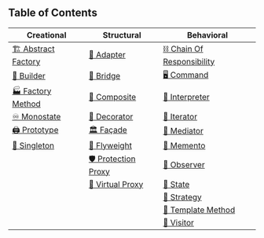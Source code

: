 ## Table of Contents

| Creational               | Structural               | Behavioral               |
|--------------------------|--------------------------|---------------------------|
| [🏗️ Abstract Factory](https://janeshsutharios.github.io/TechBlogs/iOS/Design-Patterns-In-Swift/Creational-Patterns) | [🔌 Adapter](#adapter)         | [⛓️ Chain Of Responsibility](#chain-of-responsibility) |
| [👷 Builder](https://janeshsutharios.github.io/TechBlogs/iOS/Design-Patterns-In-Swift/Creational-Patterns)           | [🌉 Bridge](#bridge)           | [🖥️ Command](#command)            |
| [🏭 Factory Method](https://janeshsutharios.github.io/TechBlogs/iOS/Design-Patterns-In-Swift/Creational-Patterns)    | [🌳 Composite](#composite)     | [📜 Interpreter](#interpreter)     |
| [♾️ Monostate](https://janeshsutharios.github.io/TechBlogs/iOS/Design-Patterns-In-Swift/Creational-Patterns)        | [🎨 Decorator](#decorator)     | [🔁 Iterator](#iterator)           |
| [🖨️ Prototype](https://janeshsutharios.github.io/TechBlogs/iOS/Design-Patterns-In-Swift/Creational-Patterns)        | [🏛️ Façade](#facade)           | [📡 Mediator](#mediator)           |
| [👑 Singleton](https://janeshsutharios.github.io/TechBlogs/iOS/Design-Patterns-In-Swift/Creational-Patterns)        | [🍃 Flyweight](#flyweight)     | [💾 Memento](#memento)             |
|                          | [🛡️ Protection Proxy](#protection-proxy) | [👀 Observer](#observer)          |
|                          | [👻 Virtual Proxy](#virtual-proxy)       | [🔄 State](#state)               |
|                          |                          | [🎯 Strategy](#strategy)           |
|                          |                          | [📄 Template Method](#template-method) |
|                          |                          | [👣 Visitor](#visitor)             |
